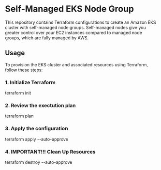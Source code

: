 # Self-Managed EKS Node Group

This repository contains Terraform configurations to create an Amazon EKS cluster with self-managed node groups. Self-managed nodes give you greater control over your EC2 instances compared to managed node groups, which are fully managed by AWS.

## Usage

To provision the EKS cluster and associated resources using Terraform, follow these steps:

### 1. Initialize Terraform

terraform init

 ### 2. Review the exectution plan

terraform plan

### 3. Apply the configuration

terraform apply --auto-approve

### 4. IMPORTANT!!! Clean Up Resources

terraform destroy --auto-approve
